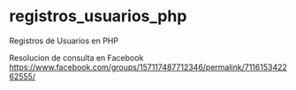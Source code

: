 registros_usuarios_php
======================

Registros de Usuarios en PHP

Resolucion de consulta en Facebook https://www.facebook.com/groups/157117487712346/permalink/711615342262555/
